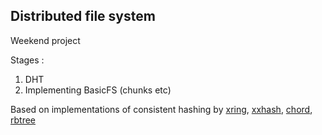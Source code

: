 ## Distributed file system

Weekend project 

Stages : 
1. DHT
2. Implementing BasicFS (chunks etc)

Based on implementations of consistent hashing by [xring](https://github.com/arriqaaq/xring), [xxhash](https://github.com/cespare/xxhash), [chord](https://github.com/r-medina/gmaj/blob/82b35fdc07a559af639411b261d1756314f95926/finger.go), [rbtree](https://github.com/arriqaaq/rbt)
